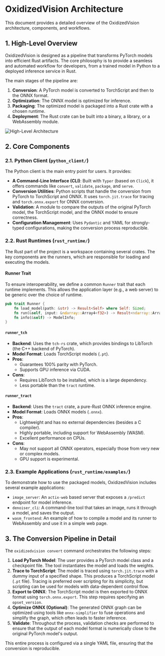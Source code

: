 # OxidizedVision Architecture

This document provides a detailed overview of the OxidizedVision architecture, components, and workflows.

## 1. High-Level Overview

OxidizedVision is designed as a pipeline that transforms PyTorch models into efficient Rust artifacts. The core philosophy is to provide a seamless and automated workflow for developers, from a trained model in Python to a deployed inference service in Rust.

The main stages of the pipeline are:

1.  **Conversion**: A PyTorch model is converted to TorchScript and then to the ONNX format.
2.  **Optimization**: The ONNX model is optimized for inference.
3.  **Packaging**: The optimized model is packaged into a Rust crate with a chosen runtime.
4.  **Deployment**: The Rust crate can be built into a binary, a library, or a WebAssembly module.

![High-Level Architecture](https://user-images.githubusercontent.com/1067024/153125373-e8f3d3e4-3e2c-4a6a-84e3-4e6f3a3a1b5a.png)

## 2. Core Components

### 2.1. Python Client (`python_client/`)

The Python client is the main entry point for users. It provides:

-   **A Command-Line Interface (CLI)**: Built with `Typer` (based on `Click`), it offers commands like `convert`, `validate`, `package`, and `serve`.
-   **Conversion Utilities**: Python scripts that handle the conversion from PyTorch to TorchScript and ONNX. It uses `torch.jit.trace` for tracing and `torch.onnx.export` for ONNX conversion.
-   **Validation**: A module to compare the outputs of the original PyTorch model, the TorchScript model, and the ONNX model to ensure correctness.
-   **Configuration Management**: Uses `Pydantic` and YAML for strongly-typed configurations, making the conversion process reproducible.

### 2.2. Rust Runtimes (`rust_runtime/`)

The Rust part of the project is a workspace containing several crates. The key components are the runners, which are responsible for loading and executing the models.

#### Runner Trait

To ensure interoperability, we define a common `Runner` trait that each runtime implements. This allows the application layer (e.g., a web server) to be generic over the choice of runtime.

```rust
pub trait Runner {
    fn load_model(path: &str) -> Result<Self> where Self: Sized;
    fn run(&self, input: &ndarray::Array4<f32>) -> Result<ndarray::Array4<f32>>;
    fn info(&self) -> ModelInfo;
}
```

#### `runner_tch`

-   **Backend**: Uses the `tch-rs` crate, which provides bindings to LibTorch (the C++ backend of PyTorch).
-   **Model Format**: Loads TorchScript models (`.pt`).
-   **Pros**:
    -   Guarantees 100% parity with PyTorch.
    -   Supports GPU inference via CUDA.
-   **Cons**:
    -   Requires LibTorch to be installed, which is a large dependency.
    -   Less portable than the `tract` runtime.

#### `runner_tract`

-   **Backend**: Uses the `tract` crate, a pure-Rust ONNX inference engine.
-   **Model Format**: Loads ONNX models (`.onnx`).
-   **Pros**:
    -   Lightweight and has no external dependencies (besides a C compiler).
    -   Highly portable, including support for WebAssembly (WASM).
    -   Excellent performance on CPUs.
-   **Cons**:
    -   May not support all ONNX operators, especially those from very new or complex models.
    -   GPU support is experimental.

### 2.3. Example Applications (`rust_runtime/examples/`)

To demonstrate how to use the packaged models, OxidizedVision includes several example applications:

-   `image_server`: An `actix-web` based server that exposes a `/predict` endpoint for model inference.
-   `denoiser_cli`: A command-line tool that takes an image, runs it through a model, and saves the output.
-   `wasm_frontend`: An example of how to compile a model and its runner to WebAssembly and use it in a simple web page.

## 3. The Conversion Pipeline in Detail

The `oxidizedvision convert` command orchestrates the following steps:

1.  **Load PyTorch Model**: The user provides a PyTorch model class and a checkpoint file. The tool instantiates the model and loads the weights.
2.  **Trace to TorchScript**: The model is traced using `torch.jit.trace` with a dummy input of a specified shape. This produces a TorchScript model (`.pt` file). Tracing is preferred over scripting for its simplicity, but scripting can be used for models with data-dependent control flow.
3.  **Export to ONNX**: The TorchScript model is then exported to ONNX format using `torch.onnx.export`. This step requires specifying an `opset_version`.
4.  **Optimize ONNX (Optional)**: The generated ONNX graph can be optimized using tools like `onnx-simplifier` to fuse operations and simplify the graph, which often leads to faster inference.
5.  **Validate**: Throughout the process, validation checks are performed to ensure that the output of each model format is numerically close to the original PyTorch model's output.

This entire process is configured via a single YAML file, ensuring that the conversion is reproducible.
